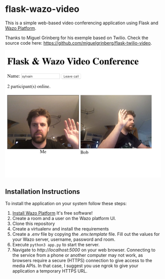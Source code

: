 # flask-wazo-video

This is a simple web-based video conferencing application using Flask and [Wazo Platform](https://wazo-platform.org).

Thanks to Miguel Grinberg for his exemple based on Twilio. Check the source code here: https://github.com/miguelgrinberg/flask-twilio-video.

![Screenshot](screenshot.jpg)

## Installation Instructions

To install the application on your system follow these steps:

1. [Install Wazo Platform](www.wazo-platform.org) It's free software!
2. Create a room and a user on the Wazo platform UI.
3. Clone this repository
4. Create a virtualenv and install the requirements
5. Create a *.env* file by copying the *.env.template* file. Fill out the values for your Wazo server, username, password and room.
6. Execute `python3 app.py` to start the server.
7. Navigate to *http://localhost:5000* on your web browser. Connecting to the service from a phone or another computer may not work, as browsers require a secure (HTTPS) connection to give access to the media APIs. In that case, I suggest you use ngrok to give your application a temporary HTTPS URL.

